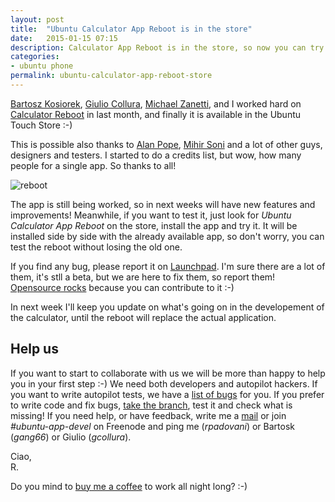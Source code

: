 ```yaml
---
layout: post
title:  "Ubuntu Calculator App Reboot is in the store"
date:   2015-01-15 07:15
description: Calculator App Reboot is in the store, so now you can try it and give us a feedback
categories:
- ubuntu phone
permalink: ubuntu-calculator-app-reboot-store
---
```


[Bartosz Kosiorek][gang66], [Giulio Collura][gcollura], [Michael Zanetti][mzanetti],
and I worked hard on [Calculator Reboot][reboot] in last month, and finally it is
available in the Ubuntu Touch Store :-)

This is possible also thanks to [Alan Pope][popey], [Mihir Soni][mihir] and a
lot of other guys, designers and testers. I started to do a credits list, but
wow, how many people for a single app. So thanks to all!

![reboot](https://img.rpadovani.com/posts/calculator-reboot.png)

The app is still being worked, so in next weeks will have new features and
improvements! Meanwhile, if you want to test it, just look for
*Ubuntu Calculator App Reboot* on the store, install the app and try it. It will be
installed side by side with the already available app, so don't worry, you can
test the reboot without losing the old one.

If you find any bug, please report it on [Launchpad][lp]. I'm sure there are a
lot of them, it's stll a beta, but we are here to fix them, so report them!
[Opensource rocks][ddg] because you can contribute to it :-)

In next week I'll keep you update on what's going on in the developement of the
calculator, until the reboot will replace the actual application.

## Help us

If you want to start to collaborate with us we will be more than happy to help
you in your first step :-) We need both developers and autopilot hackers. If you
want to write autopilot tests, we have a [list of bugs][autopilot] for you. If
you prefer to write code and fix bugs, [take the branch][branch], test it and
check what is missing! If you need help, or have feedback, write me a
[mail](mailto:riccardo@rpadovani.com) or join *#ubuntu-app-devel* on Freenode
and ping me (*rpadovani*) or Bartosk (*gang66*) or Giulio (*gcollura*).

Ciao,<br/>
R.

Do you mind to [buy me a coffee][donation] to work all night long? :-)

[gang66]: https://plus.google.com/105782724017692708794/posts
[gcollura]: https://plus.google.com/+GiulioCollura/posts
[mzanetti]: http://notyetthere.org/
[reboot]: http://rpadovani.com/ubuntu-calculator-app-reboot/
[lp]: https://code.launchpad.net/ubuntu-calculator-app
[autopilot]: https://bugs.launchpad.net/ubuntu-calculator-app/+bugs/?field.tag=needs-autopilot-test
[branch]: https://code.launchpad.net/~ubuntu-calculator-dev/ubuntu-calculator-app/reboot
[donation]: http://rpadovani.com/donations/
[ddg]: http://rpadovani.com/why-opensource-rocks/
[popey]: http://popey.com/
[mihir]: https://plus.google.com/+MihirSoni/
